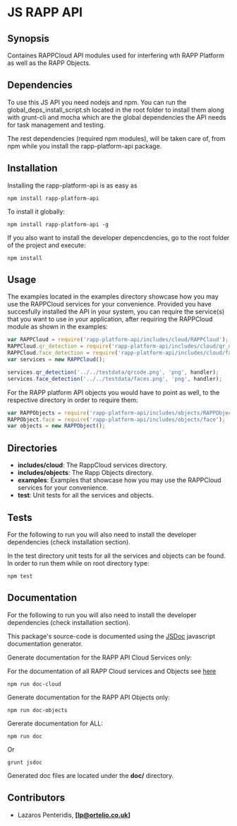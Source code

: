 # JS RAPP API

## Synopsis

Containes RAPPCloud API modules used for interfering wth RAPP Platform as well as the RAPP Objects.


## Dependencies

To use this JS API you need nodejs and npm.
You can run the global_deps_install_script.sh located in the root folder to install them along with grunt-cli and mocha which are the global dependencies the API needs for task management and testing.

The rest dependencies (required npm modules), will be taken care of, from npm while you install the rapp-platform-api package.


## Installation

Installing the rapp-platform-api is as easy as 

```shell
npm install rapp-platform-api
```

To install it globally:

```shell
npm install rapp-platform-api -g
```

If you also want to install the developer depencdencies, go to the root folder of the project and execute:

```shell
npm install
```

## Usage

The examples located in the examples directory showcase how you may use the RAPPCloud services for your convenience.
Provided you have succesfully installed the API in your system, you can require the service(s) that you want to use in your application, after requiring the RAPPCloud module as shown in the examples:

```js
var RAPPCloud = require('rapp-platform-api/includes/cloud/RAPPCloud');
RAPPCloud.qr_detection = require('rapp-platform-api/includes/cloud/qr_detection');
RAPPCloud.face_detection = require('rapp-platform-api/includes/cloud/face_detection');
var services = new RAPPCloud();

services.qr_detection('../../testdata/qrcode.png', 'png', handler);
services.face_detection('../../testdata/faces.png', 'png', handler);
```

For the RAPP platform API objects you would have to point as well, to the respective directory in order to require them:

```js
var RAPPObjects = require('rapp-platform-api/includes/objects/RAPPObject');
RAPPObject.face = require('rapp-platform-api/includes/objects/face');
var objects = new RAPPObject();
```

## Directories

- **includes/cloud**: The RappCloud services directory.
- **includes/objects**: The Rapp Objects directory.
- **examples**: Examples that showcase how you may use the RAPPCloud services for your convenience.
- **test**: Unit tests for all the services and objects.


## Tests

For the following to run you will also need to install the developer dependencies (check installation section).

In the test directory unit tests for all the services and objects can be found. In order to run them while on root directory type:

```shell
npm test
```

## Documentation

For the following to run you will also need to install the developer dependencies (check installation section).

This package's source-code is documented using the [JSDoc](https://github.com/jsdoc3/jsdoc) javascript documentation generator.

Generate documentation for the RAPP API Cloud Services only:

For the documentation of all RAPP Cloud services and Objects see [here](https://github.com/rapp-project/rapp-api/tree/js/js/includes/README.md)

```shell
npm run doc-cloud
```

Generate documentation for the RAPP API Objects only:

```shell
npm run doc-objects
```

Gererate documentation for ALL:

```shell
npm run doc
```

Or

```shell
grunt jsdoc
```

Generated doc files are located under the **doc/** directory.


## Contributors

- Lazaros Penteridis, **[lp@ortelio.co.uk]**
